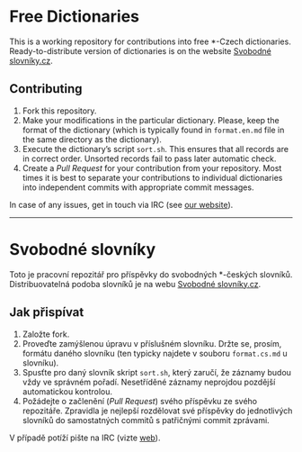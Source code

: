Free Dictionaries
=================
This is a working repository for contributions into free *-Czech dictionaries. Ready-to-distribute version of dictionaries is on the website [Svobodné slovníky.cz](https://www.svobodneslovniky.cz/).

Contributing
------------
1. Fork this repository.
2. Make your modifications in the particular dictionary. Please, keep the format of the dictionary (which is typically found in `format.en.md` file in the same directory as the dictionary).
3. Execute the dictionary’s script `sort.sh`. This ensures that all records are in correct order. Unsorted records fail to pass later automatic check.
4. Create a *Pull Request* for your contribution from your repository. Most times it is best to separate your contributions to individual dictionaries into independent commits with appropriate commit messages.

In case of any issues, get in touch via IRC (see [our website](https://www.svobodneslovniky.cz/)).

---

Svobodné slovníky
=================
Toto je pracovní repozitář pro příspěvky do svobodných *-českých slovníků. Distribuovatelná podoba slovníků je na webu [Svobodné slovníky.cz](https://www.svobodneslovniky.cz/).

Jak přispívat
-------------
1. Založte fork.
2. Proveďte zamýšlenou úpravu v příslušném slovníku. Držte se, prosím, formátu daného slovníku (ten typicky najdete v souboru `format.cs.md` u slovníku).
3. Spusťte pro daný slovník skript `sort.sh`, který zaručí, že záznamy budou vždy ve správném pořadí. Nesetříděné záznamy neprojdou pozdější automatickou kontrolou.
4. Požádejte o začlenění (*Pull Request*) svého příspěvku ze svého repozitáře. Zpravidla je nejlepší rozdělovat své příspěvky do jednotlivých slovníků do samostatných commitů s patřičnými commit zprávami.

V případě potíží pište na IRC (vizte [web](https://www.svobodneslovniky.cz/)).
